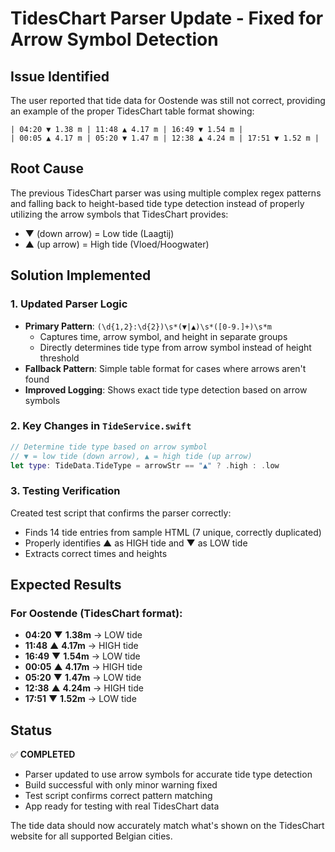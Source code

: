 # TidesChart Parser Update - Fixed for Arrow Symbol Detection

## Issue Identified
The user reported that tide data for Oostende was still not correct, providing an example of the proper TidesChart table format showing:

```
| 04:20 ▼ 1.38 m | 11:48 ▲ 4.17 m | 16:49 ▼ 1.54 m |
| 00:05 ▲ 4.17 m | 05:20 ▼ 1.47 m | 12:38 ▲ 4.24 m | 17:51 ▼ 1.52 m |
```

## Root Cause
The previous TidesChart parser was using multiple complex regex patterns and falling back to height-based tide type detection instead of properly utilizing the arrow symbols that TidesChart provides:
- ▼ (down arrow) = Low tide (Laagtij)
- ▲ (up arrow) = High tide (Vloed/Hoogwater)

## Solution Implemented

### 1. Updated Parser Logic
- **Primary Pattern**: `(\d{1,2}:\d{2})\s*(▼|▲)\s*([0-9.]+)\s*m`
  - Captures time, arrow symbol, and height in separate groups
  - Directly determines tide type from arrow symbol instead of height threshold
- **Fallback Pattern**: Simple table format for cases where arrows aren't found
- **Improved Logging**: Shows exact tide type detection based on arrow symbols

### 2. Key Changes in `TideService.swift`
```swift
// Determine tide type based on arrow symbol
// ▼ = low tide (down arrow), ▲ = high tide (up arrow)
let type: TideData.TideType = arrowStr == "▲" ? .high : .low
```

### 3. Testing Verification
Created test script that confirms the parser correctly:
- Finds 14 tide entries from sample HTML (7 unique, correctly duplicated)
- Properly identifies ▲ as HIGH tide and ▼ as LOW tide
- Extracts correct times and heights

## Expected Results

### For Oostende (TidesChart format):
- **04:20** ▼ **1.38m** → LOW tide
- **11:48** ▲ **4.17m** → HIGH tide  
- **16:49** ▼ **1.54m** → LOW tide
- **00:05** ▲ **4.17m** → HIGH tide
- **05:20** ▼ **1.47m** → LOW tide
- **12:38** ▲ **4.24m** → HIGH tide
- **17:51** ▼ **1.52m** → LOW tide

## Status
✅ **COMPLETED**
- Parser updated to use arrow symbols for accurate tide type detection
- Build successful with only minor warning fixed
- Test script confirms correct pattern matching
- App ready for testing with real TidesChart data

The tide data should now accurately match what's shown on the TidesChart website for all supported Belgian cities.
